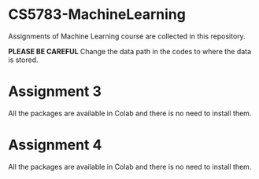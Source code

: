 # CS5783-MachineLearning

Assignments of Machine Learning course are collected in this repository.

**PLEASE BE CAREFUL**     Change the data path in the codes to where the data is stored.

# Assignment 3

All the packages are available in Colab and there is no need to install them.


# Assignment 4

All the packages are available in Colab and there is no need to install them.
